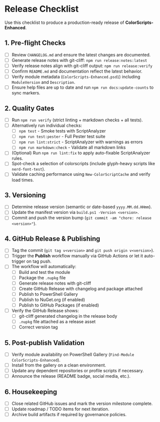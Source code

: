 # Release Checklist

Use this checklist to produce a production-ready release of **ColorScripts-Enhanced**.

## 1. Pre-flight Checks

- [ ] Review `CHANGELOG.md` and ensure the latest changes are documented.
- [ ] Generate release notes with git-cliff: `npm run release:notes:latest`
- [ ] Verify release notes align with git-cliff output: `npm run release:verify`
- [ ] Confirm `README.md` and documentation reflect the latest behavior.
- [ ] Verify module metadata (`ColorScripts-Enhanced.psd1`) including `ModuleVersion` and `Description`.
- [ ] Ensure help files are up to date and run `npm run docs:update-counts` to sync markers.

## 2. Quality Gates

- [ ] Run `npm run verify` (strict linting + markdown checks + all tests).
- [ ] Alternatively run individual checks:
  - [ ] `npm test` - Smoke tests with ScriptAnalyzer
  - [ ] `npm run test:pester` - Full Pester test suite
  - [ ] `npm run lint:strict` - ScriptAnalyzer with warnings as errors
  - [ ] `npm run markdown:check` - Validate all markdown links
- [ ] (Optional) Run `npm run lint:fix` to apply auto-fixable ScriptAnalyzer rules.
- [ ] Spot-check a selection of colorscripts (include glyph-heavy scripts like `nerd-font-test`).
- [ ] Validate caching performance using `New-ColorScriptCache` and verify load times.

## 3. Versioning

- [ ] Determine release version (semantic or date-based `yyyy.MM.dd.HHmm`).
- [ ] Update the manifest version via `build.ps1 -Version <version>`.
- [ ] Commit and push the version bump (`git commit -am "chore: release <version>"`).

## 4. GitHub Release & Publishing

- [ ] Tag the commit (`git tag v<version>` and `git push origin v<version>`).
- [ ] Trigger the **Publish** workflow manually via GitHub Actions or let it auto-trigger on tag push.
- [ ] The workflow will automatically:
  - [ ] Build and test the module
  - [ ] Package the `.nupkg` file
  - [ ] Generate release notes with git-cliff
  - [ ] Create GitHub Release with changelog and package attached
  - [ ] Publish to PowerShell Gallery
  - [ ] Publish to NuGet.org (if enabled)
  - [ ] Publish to GitHub Packages (if enabled)
- [ ] Verify the GitHub Release shows:
  - [ ] git-cliff generated changelog in the release body
  - [ ] `.nupkg` file attached as a release asset
  - [ ] Correct version tag

## 5. Post-publish Validation

- [ ] Verify module availability on PowerShell Gallery (`Find-Module ColorScripts-Enhanced`).
- [ ] Install from the gallery on a clean environment.
- [ ] Update any dependent repositories or profile scripts if necessary.
- [ ] Announce the release (README badge, social media, etc.).

## 6. Housekeeping

- [ ] Close related GitHub issues and mark the version milestone complete.
- [ ] Update roadmap / TODO items for next iteration.
- [ ] Archive build artifacts if required by governance policies.
